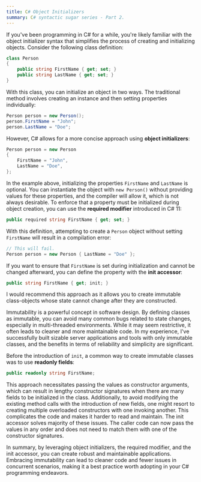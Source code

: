 ```yaml
---
title: C# Object Initializers
summary: C# syntactic sugar series - Part 2.
---
```


If you've been programming in C# for a while, you're likely familiar with the object initializer syntax that simplifies the process of creating and initializing objects. Consider the following class definition:

```cs
class Person
{
    public string FirstName { get; set; }
    public string LastName { get; set; }
}
```

With this class, you can initialize an object in two ways. The traditional method involves creating an instance and then setting properties individually:

```cs
Person person = new Person();
person.FirstName = "John";
person.LastName = "Doe";
```

However, C# allows for a more concise approach using **object initializers**:

```cs
Person person = new Person
{
    FirstName = "John",
    LastName = "Doe",
};
```

In the example above, initializing the properties `FirstName` and `LastName` is optional. You can instantiate the object with `new Person()` without providing values for these properties, and the compiler will allow it, which is not always desirable. To enforce that a property must be initialized during object creation, you can use the **required modifier** introduced in C# 11:

```cs
public required string FirstName { get; set; }
```
With this definition, attempting to create a `Person` object without setting `FirstName` will result in a compilation error:

```cs
// This will fail.
Person person = new Person { LastName = "Doe" };
```

If you want to ensure that `FirstName` is set during initialization and cannot be changed afterward, you can define the property with the **init accessor**:


```cs
public string FirstName { get; init; }
```

I would recommend this approach as it allows you to create immutable class-objects whose state cannot change after they are constructed.

Immutability is a powerful concept in software design. By defining classes as immutable, you can avoid many common bugs related to state changes, especially in multi-threaded environments. While it may seem restrictive, it often leads to cleaner and more maintainable code. In my experience, I've successfully built sizable server applications and tools with  only immutable classes, and the benefits in terms of reliability and simplicity are significant.

Before the introduction of `init`, a common way to create immutable classes was to use **readonly fields**:

```cs
public readonly string FirstName;
```

This approach necessitates passing the values as constructor arguments, which can result in lengthy constructor signatures when there are many fields to be initialized in the class. Additionally, to avoid modifying the existing method calls with the introduction of new fields, one might resort to creating multiple overloaded constructors with one invoking another. This complicates the code and makes it harder to read and maintain. The init accessor solves majority of these issues. The caller code can now pass the values in any order and does not need to match them with one of the constructor signatures.

In summary, by leveraging object initializers, the required modifier, and the init accessor, you can create robust and maintainable applications. Embracing immutability can lead to cleaner code and fewer issues in concurrent scenarios, making it a best practice worth adopting in your C# programming endeavors.
